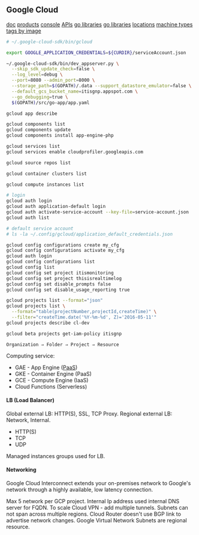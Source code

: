 Google Cloud
-

[doc](https://cloud.google.com/sdk/gcloud/)
[products](https://cloud.google.com/products/)
[console](https://console.cloud.google.com/)
[APIs](https://developers.google.com/api-client-library/)
[go libraries](https://pkg.go.dev/cloud.google.com/go#section-readme)
[go libraries](https://github.com/googleapis)
[locations](https://cloud.google.com/about/locations/)
[machine types](https://cloud.google.com/compute/docs/machine-types)
[tags by image](https://cloud.google.com/vision/docs/drag-and-drop)

````bash
# ~/.google-cloud-sdk/bin/gcloud

export GOOGLE_APPLICATION_CREDENTIALS=${CURDIR}/serviceAccount.json

~/.google-cloud-sdk/bin/dev_appserver.py \
  --skip_sdk_update_check=false \
  --log_level=debug \
  --port=8080 --admin_port=8000 \
  --storage_path=$(GOPATH)/.data --support_datastore_emulator=false \
  --default_gcs_bucket_name=itisgnp.appspot.com \
  --go_debugging=true \
  $(GOPATH)/src/go-app/app.yaml

gcloud app describe

gcloud components list
gcloud components update
gcloud components install app-engine-php

gcloud services list
gcloud services enable cloudprofiler.googleapis.com

gcloud source repos list

gcloud container clusters list

gcloud compute instances list

# login
gcloud auth login
gcloud auth application-default login
gcloud auth activate-service-account --key-file=service-account.json
gcloud auth list

# default service account
# ls -la ~/.config/gcloud/application_default_credentials.json

gcloud config configurations create my_cfg
gcloud config configurations activate my_cfg
gcloud auth login
gcloud config configurations list
gcloud config list
gcloud config set project itismonitoring
gcloud config set project thisisrealtimelog
gcloud config set disable_prompts false
gcloud config set disable_usage_reporting true

gcloud projects list --format="json"
gcloud projects list \
  --format="table(projectNumber,projectId,createTime)" \
  --filter="createTime.date('%Y-%m-%d', Z)='2016-05-11'"
gcloud projects describe cl-dev

gcloud beta projects get-iam-policy itisgnp
````

````
Organization ⇒ Folder ⇒ Project ⇒ Resource
````

Computing service:
* GAE - App Engine ([PaaS](https://twitter.com/cn007b/status/1024010042838851585))
* GKE - Container Engine (PaaS)
* GCE - Compute Engine (IaaS)
* Cloud Functions (Serverless)

#### LB (Load Balancer)

Global external LB: HTTP(S), SSL, TCP Proxy.
Regional external LB: Network, Internal.

* HTTP(S)
* TCP
* UDP

Managed instances groups used for LB.

#### Networking

Google Cloud Interconnect extends your on-premises network
to Google's network through a highly available, low latency connection.

Max 5 network per GCP project.
Internal Ip address used internal DNS server for FQDN.
To scale Cloud VPN - add multiple tunnels.
Subnets can not span across multiple regions.
Cloud Router doesn't use BGP link to advertise network changes.
Google Virtual Network Subnets are regional resource.
